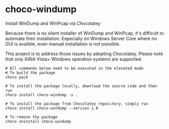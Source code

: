 # choco-windump
Install WinDump and WinPcap via Chocolatey

Because there is no silent installer of WinDump and WinPcap, it's difficult to automate their installation. Especially on Windows Server Core where no GUI is availble, even manual installation is not possible. 

This project is to address those issues by adopting Chocolatey. Please note that only 64bit Vista+ Windows operation systems are supported. 

```
# All commands below need to be executed in the elevated mode
# To build the package
choco pack

# To install the package locally, download the source code and then run
choco install choco-windump -s .

# To install the package from Chocolatey repository, simply run
choco install choco-windump --version 1.0

# To remove the package
choco uninstall choco-windump
```
